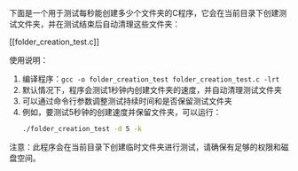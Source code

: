 下面是一个用于测试每秒能创建多少个文件夹的C程序，它会在当前目录下创建测试文件夹，并在测试结束后自动清理这些文件夹：

[[folder_creation_test.c]]

使用说明：
1. 编译程序：`gcc -o folder_creation_test folder_creation_test.c -lrt`
2. 默认情况下，程序会测试1秒钟内创建文件夹的速度，并自动清理测试文件夹
3. 可以通过命令行参数调整测试持续时间和是否保留测试文件夹
4. 例如，要测试5秒钟的创建速度并保留文件夹，可以运行：
   ```bash
   ./folder_creation_test -d 5 -k
   ```

注意：此程序会在当前目录下创建临时文件夹进行测试，请确保有足够的权限和磁盘空间。
